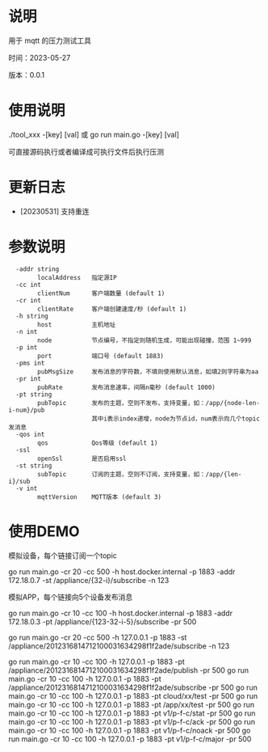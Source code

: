 # 说明

用于 mqtt 的压力测试工具

时间：2023-05-27

版本：0.0.1

# 使用说明

./tool_xxx -[key] [val]  或  go run main.go -[key] [val]

可直接源码执行或者编译成可执行文件后执行压测

# 更新日志

- [20230531] 支持重连



# 参数说明

```
  -addr string                                                                        
        localAddress   指定源IP                                                       
  -cc int                                                                             
        clientNum      客户端数量 (default 1)                                         
  -cr int                                                                             
        clientRate     客户端创建速度/秒 (default 1)                                  
  -h string                                                                           
        host           主机地址                                                       
  -n int                                                                              
        node           节点编号，不指定则随机生成，可能出现碰撞，范围 1~999           
  -p int                                                                              
        port           端口号 (default 1883)                                          
  -pms int                                                                            
        pubMsgSize     发布消息的字符数，不填则使用默认消息，如填2则字符串为aa        
  -pr int                                                                             
        pubRate        发布消息速率，间隔n毫秒 (default 1000)                         
  -pt string                                                                          
        pubTopic       发布的主题，空则不发布，支持变量，如：/app/{node-len-i-num}/pub
                       其中i表示index递增，node为节点id，num表示向几个topic发消息     
  -qos int
        qos            Qos等级 (default 1)
  -ssl
        openSsl        是否启用ssl
  -st string
        subTopic       订阅的主题，空则不订阅，支持变量，如：/app/{len-i}/sub
  -v int
        mqttVersion    MQTT版本 (default 3)
```

# 使用DEMO

模拟设备，每个链接订阅一个topic

go run main.go -cr 20 -cc 500 -h host.docker.internal -p 1883 -addr 172.18.0.7 -st /appliance/{32-i}/subscribe -n 123

模拟APP，每个链接向5个设备发布消息

go run main.go -cr 10 -cc 100 -h host.docker.internal -p 1883 -addr 172.18.0.3 -pt /appliance/{123-32-i-5}/subscribe -pr 500

go run main.go -cr 20 -cc 500 -h 127.0.0.1 -p 1883 -st /appliance/2012316814712100031634298f1f2ade/subscribe -n 123

go run main.go -cr 10 -cc 100 -h 127.0.0.1 -p 1883  -pt /appliance/2012316814712100031634298f1f2ade/publish -pr 500
go run main.go -cr 10 -cc 100 -h 127.0.0.1 -p 1883  -pt /appliance/2012316814712100031634298f1f2ade/subscribe -pr 500
go run main.go -cr 10 -cc 100 -h 127.0.0.1 -p 1883  -pt cloud/xx/test -pr 500
go run main.go -cr 10 -cc 100 -h 127.0.0.1 -p 1883  -pt /app/xx/test -pr 500
go run main.go -cr 10 -cc 100 -h 127.0.0.1 -p 1883  -pt v1/p-f-c/stat -pr 500
go run main.go -cr 10 -cc 100 -h 127.0.0.1 -p 1883  -pt v1/p-f-c/ack -pr 500
go run main.go -cr 10 -cc 100 -h 127.0.0.1 -p 1883  -pt v1/p-f-c/noack -pr 500
go run main.go -cr 10 -cc 100 -h 127.0.0.1 -p 1883  -pt v1/p-f-c/major -pr 500



